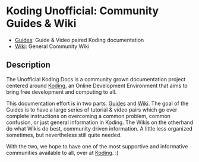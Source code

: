 

# Koding Unofficial: Community Guides & Wiki

- [Guides](https://leeolayvar.github.io/koding-unofficial):
  Guide & Video paired Koding documentation
- [Wiki](https://github.com/leeolayvar/koding-unofficial/wiki):
  General Community Wiki



## Description

The Unofficial Koding Docs is a community grown documentation project centered
around [Koding](https://koding.com), an Online Development Environment that
aims to bring free development and computing to all.

This documentation effort is in two parts.
[Guides](http://leeolayvar.github.io/koding-unofficial) and
[Wiki](https://github.com/leeolayvar/koding-unofficial/wiki). The goal of
the Guides is to have a large series of tutorial & video pairs which go over
complete instructions on overcoming a common problem, common
confusion, or just general information in Koding. The Wikis on the otherhand
do what Wikis do best, community driven information. A little less organized
sometimes, but nevertheless still quite needed.

With the two, we hope to have one of the most supportive and informative
communities available to all, over at [Koding](https://koding.com). :)